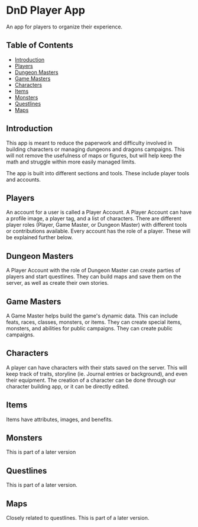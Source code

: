 # DnD Player App
An app for players to organize their experience.

## Table of Contents
- [Introduction](#introduction)
- [Players](#players)
- [Dungeon Masters](#dm)
- [Game Masters](#gm)
- [Characters](#characters)
- [Items](#items)
- [Monsters](#monsters)
- [Questlines](#quests)
- [Maps](#maps)

## Introduction<a name="introduction"></a>
This app is meant to reduce the paperwork and difficulty involved in building characters or managing dungeons and dragons campaigns. This will not remove the usefulness of maps or figures, but will help keep the math and struggle within more easily managed limits.

The app is built into different sections and tools. These include player tools and accounts.


## Players<a name="players"></a>
An account for a user is called a Player Account. A Player Account can have a profile image, a player tag, and a list of characters. There are different player roles (Player, Game Master, or Dungeon Master) with different tools or contributions available. Every account has the role of a player. These will be explained further below.

## Dungeon Masters<a name="dm"></a>
A Player Account with the role of Dungeon Master can create parties of players and start questlines. They can build maps and save them on the server, as well as create their own stories.

## Game Masters<a name="gm"></a>
A Game Master helps build the game's dynamic data. This can include feats, races, classes, monsters, or items. They can create special items, monsters, and abilities for public campaigns. They can create public campaigns.


## Characters<a name="characters"></a>
A player can have characters with their stats saved on the server. This will keep track of traits, storyline (ie. Journal entries or background), and even their equipment. The creation of a character can be done through our character building app, or it can be directly edited.


## Items<a name="items"></a>
Items have attributes, images, and benefits.

## Monsters<a name="monsters"></a>
This is part of a later version

## Questlines<a name="quests"></a>
This is part of a later version.

## Maps<a name="maps"></a>
Closely related to questlines. This is part of a later version.